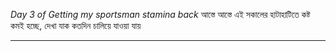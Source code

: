 _Day 3 of Getting my sportsman stamina back_
আস্তে আস্তে এই সকালের হাটাহাটিতে কষ্ট কমই হচ্ছে, দেখা যাক কতদিন চালিয়ে যাওয়া যায়

---
